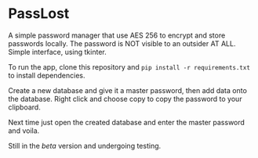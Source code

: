 # PassLost

A simple password manager that use AES 256 to encrypt and store passwords locally. The password is NOT visible to an outsider AT ALL. Simple interface, using tkinter.

To run the app, clone this repository and `pip install -r requirements.txt` to install dependencies. 

Create a new database and give it a master password, then add data onto the database. Right click and choose copy to copy the password to your clipboard.

Next time just open the created database and enter the master password and voila.

Still in the _beta_ version and undergoing testing.
 
 
